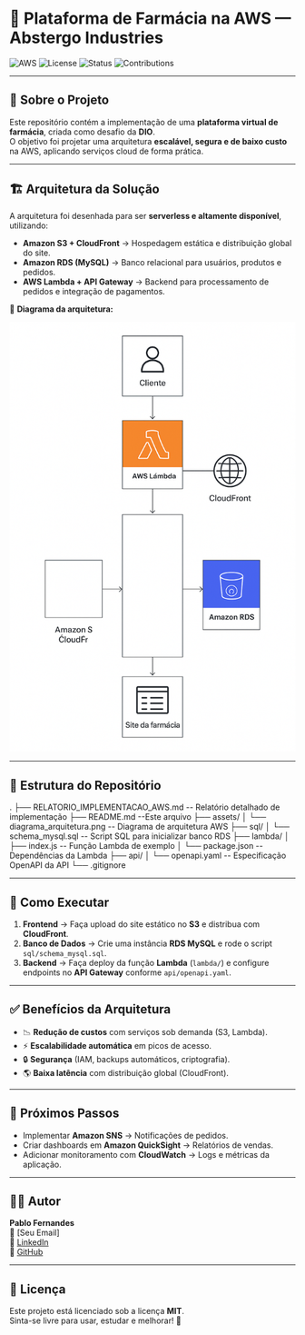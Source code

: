 # 💊 Plataforma de Farmácia na AWS — Abstergo Industries

![AWS](https://img.shields.io/badge/AWS-Cloud-orange?logo=amazonaws)
![License](https://img.shields.io/badge/license-MIT-green)
![Status](https://img.shields.io/badge/status-Em%20Desenvolvimento-blue)
![Contributions](https://img.shields.io/badge/contributions-welcome-brightgreen)

---

## 📖 Sobre o Projeto
Este repositório contém a implementação de uma **plataforma virtual de farmácia**, criada como desafio da **DIO**.  
O objetivo foi projetar uma arquitetura **escalável, segura e de baixo custo** na AWS, aplicando serviços cloud de forma prática.

---

## 🏗️ Arquitetura da Solução
A arquitetura foi desenhada para ser **serverless e altamente disponível**, utilizando:

- **Amazon S3 + CloudFront** → Hospedagem estática e distribuição global do site.
- **Amazon RDS (MySQL)** → Banco relacional para usuários, produtos e pedidos.
- **AWS Lambda + API Gateway** → Backend para processamento de pedidos e integração de pagamentos.

📌 **Diagrama da arquitetura:**

![Arquitetura AWS](assets/diagrama_arquitetura.png)

---

## 📂 Estrutura do Repositório

.
├── RELATORIO_IMPLEMENTACAO_AWS.md -- Relatório detalhado de implementação
├── README.md --Este arquivo
├── assets/
│ └── diagrama_arquitetura.png -- Diagrama de arquitetura AWS
├── sql/
│ └── schema_mysql.sql -- Script SQL para inicializar banco RDS
├── lambda/
│ ├── index.js -- Função Lambda de exemplo
│ └── package.json -- Dependências da Lambda
├── api/
│ └── openapi.yaml -- Especificação OpenAPI da API
└── .gitignore

---

## 🚀 Como Executar
1. **Frontend** → Faça upload do site estático no **S3** e distribua com **CloudFront**.
2. **Banco de Dados** → Crie uma instância **RDS MySQL** e rode o script `sql/schema_mysql.sql`.
3. **Backend** → Faça deploy da função **Lambda** (`lambda/`) e configure endpoints no **API Gateway** conforme `api/openapi.yaml`.

---

## ✅ Benefícios da Arquitetura
- 📉 **Redução de custos** com serviços sob demanda (S3, Lambda).  
- ⚡ **Escalabilidade automática** em picos de acesso.  
- 🔒 **Segurança** (IAM, backups automáticos, criptografia).  
- 🌎 **Baixa latência** com distribuição global (CloudFront).  

---

## 📌 Próximos Passos
- Implementar **Amazon SNS** → Notificações de pedidos.  
- Criar dashboards em **Amazon QuickSight** → Relatórios de vendas.  
- Adicionar monitoramento com **CloudWatch** → Logs e métricas da aplicação.  

---

## 👨‍💻 Autor
**Pablo Fernandes**  
📧 [Seu Email]  
🔗 [LinkedIn](https://linkedin.com/in/pablo-fernandes-7b0445125?)  
🐙 [GitHub](https://github.com/pabloafer10)

---

## 📝 Licença
Este projeto está licenciado sob a licença **MIT**.  
Sinta-se livre para usar, estudar e melhorar! 🚀



